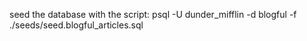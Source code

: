 seed the database with the script: 
psql -U dunder_mifflin -d blogful -f ./seeds/seed.blogful_articles.sql

